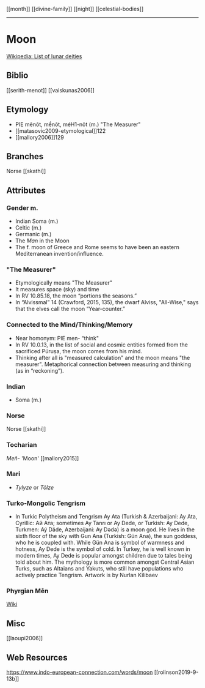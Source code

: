[[month]]
[[divine-family]]
[[night]]
[[celestial-bodies]]
***

# Moon
[Wikipedia: List of lunar deities](https://en.wikipedia.org/wiki/List-of-lunar-deities)


## Biblio
[[serith-menot]]
[[vaiskunas2006]]
## Etymology
- PIE mēnōt, mḗnōt, méH1-nōt (m.) "The Measurer"
- [[matasovic2009-etymological]]122
- [[mallory2006]]129
## Branches
Norse [[skathi]]
## Attributes
### Gender m.
- Indian Soma (m.)
- Celtic (m.)
- Germanic (m.)
- The *Man* in the Moon
- The f. moon of Greece and Rome seems to have been an eastern Mediterranean invention/influence.

### "The Measurer"
- Etymologically means "The Measurer"
- It measures space (sky) and time
- In RV 10.85.18, the moon “portions the seasons.”
- In “Alvissmal” 14 (Crawford, 2015, 135), the dwarf Alviss, "All-Wise," says that the elves call the moon “Year-counter.”

### Connected to the Mind/Thinking/Memory
- Near homonym: PIE men- “think"
- In RV 10.0.13, in the list of social and cosmic entities formed from the sacrificed Púruṣa, the moon comes from his mind.
- Thinking after all is "measured calculation" and the moon means "the measurer". Metaphorical connection between measuring and thinking (as in “reckoning”).
### Indian
- Soma (m.)
### Norse
Norse [[skathi]]
### Tocharian
   *Meñ-* 'Moon' [[mallory2015]]
### Mari 
- *Tylyze* or *Tõlze*

### Turko-Mongolic Tengrism
- In Turkic Polytheism and Tengrism Ay Ata (Turkish & Azerbaijani: Ay Ata, Cyrillic: Ай Ата; sometimes Ay Tanrı or Ay Dede, or Turkish: Ay Dede, Turkmen: Aý Däde, Azerbaijani: Ay Dədə) is a moon god. He lives in the sixth floor of the sky with Gun Ana (Turkish: Gün Ana), the sun goddess, who he is coupled with. While Gün Ana is symbol of warmness and hotness, Ay Dede is the symbol of cold. In Turkey, he is well known in modern times, Ay Dede is popular amongst children due to tales being told about him. The mythology is more common amongst Central Asian Turks, such as Altaians and Yakuts, who still have populations who actively practice Tengrism. Artwork is by Nurlan Kilibaev



### Phyrgian Mēn
[Wiki](https://en.wikipedia.org/wiki/Men-(deity))


## Misc
[[laoupi2006]]

## Web Resources
https://www.indo-european-connection.com/words/moon
[[rolinson2019-9-13b]]